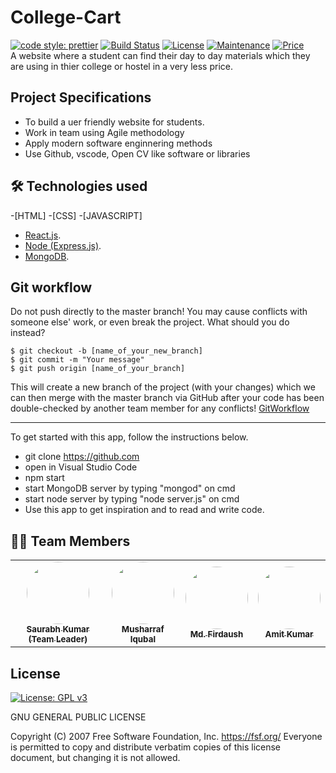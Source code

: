 # College-Cart
<a href="https://github.com/prettier/prettier"><img alt="code style: prettier" src="https://img.shields.io/badge/code_style-prettier-ff69b4.svg?style=flat-square?style=flat-square" /></a>
  <a href="https://travis-ci.org/badges/badgerbadgerbadger"><img alt="Build Status" src="http://img.shields.io/travis/badges/badgerbadgerbadger.svg?style=flat-square?style=flat-square" /></a>
  <a href="https://img.shields.io/badge/License-MIT-yellow"><img alt="License" src="https://img.shields.io/badge/License-MIT-yellow.svg?style=flat-square?style=flat-square" /></a>
  <a href="https://github.com/3034saurabhkumar/Learning-Camp"><img alt="Maintenance" src="https://img.shields.io/badge/maintained-yes-green.svg?style=flat-square" /></a>
<a href="https://img.shields.io/badge/price-free-ff69b4"><img alt="Price" src="https://img.shields.io/badge/price-free-ff69b4?style=flat-square" /></a><br>
A website where a student can find their day to day materials which they are using in thier college or hostel in a very less price.

## Project Specifications

* To build a uer friendly website for students.
* Work in team using Agile methodology
* Apply modern software enginnering methods
* Use Github, vscode, Open CV like software or libraries

## 🛠 Technologies used
-[HTML]
-[CSS]
-[JAVASCRIPT]
- [React.js](https://reactjs.org/).
- [Node (Express.js)](http://expressjs.com/).
- [MongoDB](https://www.mongodb.com/).

## Git workflow

Do not push directly to the master branch! You may cause conflicts with someone else' work, or even break the project.
What should you do instead?

```
$ git checkout -b [name_of_your_new_branch]
$ git commit -m "Your message"
$ git push origin [name_of_your_branch]
```
This will create a new branch of the project (with your changes) which we can then merge with the master branch via GitHub after your code has been double-checked by another team member for any conflicts!
[GitWorkflow](gitflow/gitflow-en.md)

***



To get started with this app, follow the instructions below.

- git clone https://github.com
- open in Visual Studio Code
- npm start
- start MongoDB server by typing "mongod" on cmd
- start node server by typing "node server.js" on cmd
- Use this app to get inspiration and to read and write code.

## 👨‍💻 Team Members

<table>
  <tr>
    <td align="center"><a href="https://github.com/3034saurabhkumar"><img style="border-radius: 50%;" src="https://avatars.githubusercontent.com/u/47604137?s=60&v=4" width="100px;" alt=""/><br /><sub><b>Saurabh Kumar (Team Leader)</b></sub></a><br /><a href="https://github.com/atilara" title="Átila's Profile"></a></td>
    <td align="center"><a href="https://github.com/musharrafiqubal"><img style="border-radius: 50%;" src="https://avatars.githubusercontent.com/u/64920299?v=4" width="100px;" alt=""/><br /><sub><b>Musharraf Iqubal</b></sub></a><br /><a href="https://github.com/arthursca" title="Arthur's Profile"></a></td>
    <td align="center"><a href="https://github.com/noronha1612"><img style="border-radius: 50%;" src="" width="100px;" alt=""/><br /><sub><b>Md. Firdaush</b></sub></a><br /><a href="https://github.com/noronha1612" title="Gabriel's Profile"></a></td>
    <td align="center"><a href="https://github.com/Amit8083"><img style="border-radius: 50%;" src="https://avatars.githubusercontent.com/u/82259977?v=4" width="100px;" alt=""/><br /><sub><b>Amit Kumar</b></sub></a><br /><a href="https://github.com/Amit8083" title="Amit's Profile"></a></td>
  </tr>
</table>

## License

[![License: GPL v3](https://img.shields.io/badge/License-GPLv3-blue.svg)](https://www.gnu.org/licenses/gpl-3.0)

GNU GENERAL PUBLIC LICENSE

Copyright (C) 2007 Free Software Foundation, Inc. <https://fsf.org/>
 Everyone is permitted to copy and distribute verbatim copies
 of this license document, but changing it is not allowed.
